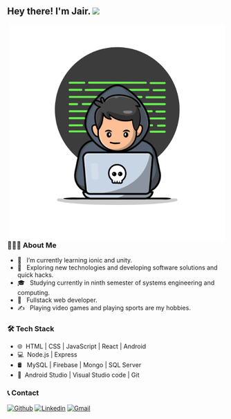 <h2> Hey there! I'm Jair. <img src="https://github.com/souvikguria98/souvikguria98/blob/master/Hi.gif" width="25"></h2>
<img align="right" alt="GIF" src="https://github.com/JairPrada/JairPrada/blob/main/Dev.gif" width="500"/>

<h3> 👨🏻‍💻 About Me </h3>

- 🔭 &nbsp; I’m currently learning ionic and unity.
- 🤔 &nbsp; Exploring new technologies and developing software solutions and quick hacks.
- 🎓 &nbsp; Studying currently in ninth semester of systems engineering and computing.
- 💼 &nbsp; Fullstack web developer.
- ✍️ &nbsp; Playing video games and playing sports are my hobbies.

<h3>🛠 Tech Stack</h3>

- 🌐 &nbsp;HTML | CSS | JavaScript | React | Android 
- 💻 &nbsp;Node.js | Express 
- 🛢 &nbsp; MySQL | Firebase | Mongo | SQL Server
- 🔧 &nbsp;Android Studio | Visual Studio code | Git 

<h3>📞 Contact </h3>

[![Github](https://img.shields.io/badge/-Github-000?style=flat&logo=Github&logoColor=white)](https://github.com/JairPrada)
[![Linkedin](https://img.shields.io/badge/-LinkedIn-blue?style=flat&logo=Linkedin&logoColor=white)](https://www.linkedin.com/in/JairPrada/)
[![Gmail](https://img.shields.io/badge/-Gmail-c14438?style=flat&logo=Gmail&logoColor=white)](mailto:jairprada9@gmail.com)
<!--
**JairPrada/JairPrada** is a ✨ _special_ ✨ repository because its `README.md` (this file) appears on your GitHub profile.

Here are some ideas to get you started:

- 🔭 I’m currently working on ...
- 🌱 I’m currently learning ...
- 👯 I’m looking to collaborate on ...
- 🤔 I’m looking for help with ...
- 💬 Ask me about ...
- 📫 How to reach me: ...
- 😄 Pronouns: ...
- ⚡ Fun fact: ...
-->
